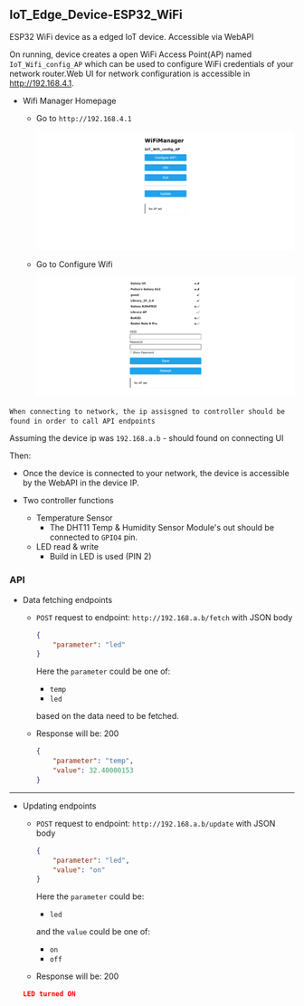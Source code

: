 ## IoT_Edge_Device-ESP32_WiFi

ESP32 WiFi device as a edged IoT device. Accessible via WebAPI

On running, device creates a open WiFi Access Point(AP) named `IoT_Wifi_config_AP` which can be used to configure WiFi credentials of your network router.Web UI for network configuration is accessible in http://192.168.4.1.

- Wifi Manager Homepage

  - Go to `http://192.168.4.1`

    ![Alt text](image-2.png)

  - Go to Configure Wifi

    ![Alt text](image-1.png)

`When connecting to network, the ip assisgned to controller should be found in order to call API endpoints`

Assuming the device ip was `192.168.a.b` - should found on connecting UI

Then:

- Once the device is connected to your network, the device is accessible by the WebAPI in the device IP.

- Two controller functions
  - Temperature Sensor
    - The DHT11 Temp & Humidity Sensor Module's out should be connected to `GPIO4` pin.
  - LED read & write
    - Build in LED is used (PIN 2)

### API

- Data fetching endpoints

  - `POST` request to endpoint: `http://192.168.a.b/fetch` with JSON body

    ```json
    {
    	"parameter": "led"
    }
    ```

    Here the `parameter` could be one of:

    - `temp`
    - `led`

    based on the data need to be fetched.

  - Response will be: 200

    ```json
    {
    	"parameter": "temp",
    	"value": 32.40000153
    }
    ```

---

- Updating endpoints

  - `POST` request to endpoint: `http://192.168.a.b/update` with JSON body

    ```json
    {
    	"parameter": "led",
    	"value": "on"
    }
    ```

    Here the `parameter` could be:

    - `led`

    and the `value` could be one of:

    - `on`
    - `off`

  - Response will be: 200

  ```json
  LED turned ON
  ```
